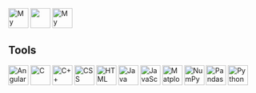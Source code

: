 <body>
	<div style="display:inline-block">
		<a href="https://www.linkedin.com/in/burak-hocuk/"><img height="40" src="https://cdn.jsdelivr.net/gh/devicons/devicon/icons/linkedin/linkedin-original.svg" alt="My LinkedIn profile" /></a>
        	<a href="https://github.com/burak-hocuk"><img height="40" src="https://cdn.jsdelivr.net/gh/devicons/devicon@latest/icons/github/github-original.svg" /></a>
		<a href="https://www.kaggle.com/burakhocuk"><img height="40" src="https://cdn.jsdelivr.net/gh/devicons/devicon@latest/icons/kaggle/kaggle-original.svg" alt="My Kaggle profile" /></a>
	</div>
	<h2>Tools</h2>
	<div style="display:inline-block">
	        	<a href="https://angular.io/"><img height="40" src="https://cdn.jsdelivr.net/gh/devicons/devicon@latest/icons/angular/angular-original.svg" alt="Angular" /></a>
 			<img height="40" src="https://cdn.jsdelivr.net/gh/devicons/devicon@latest/icons/c/c-original.svg" alt="C" />
			<a href="https://isocpp.org/"><img height="40" src="https://cdn.jsdelivr.net/gh/devicons/devicon@latest/icons/cplusplus/cplusplus-original.svg" alt="C++"/></a>
			<img height="40" src="https://cdn.jsdelivr.net/gh/devicons/devicon/icons/css3/css3-original.svg" alt="CSS" />
			<img height="40" src="https://cdn.jsdelivr.net/gh/devicons/devicon/icons/html5/html5-original.svg" alt="HTML" />
            		<a href="https://www.java.com/"><img height="40" src="https://cdn.jsdelivr.net/gh/devicons/devicon@latest/icons/java/java-original.svg" alt="Java"/></a>
			<a href="https://ecma-international.org/"><img height="40" src="https://cdn.jsdelivr.net/gh/devicons/devicon@latest/icons/javascript/javascript-original.svg" alt="JavaScript" /></a>
			<a href="https://matplotlib.org/"><img height="40" src="https://cdn.jsdelivr.net/gh/devicons/devicon@latest/icons/matplotlib/matplotlib-original.svg" alt="Matplotlib" /></a>
   			<a href="https://numpy.org/"><img height="40" src="https://cdn.jsdelivr.net/gh/devicons/devicon@latest/icons/numpy/numpy-original.svg" alt="NumPy" /></a>
          		<a href="https://pandas.pydata.org/"><img height="40" src="https://cdn.jsdelivr.net/gh/devicons/devicon@latest/icons/pandas/pandas-original.svg" alt="Pandas" /></a>
			<a href="https://www.python.org/"><img height="40" src="https://cdn.jsdelivr.net/gh/devicons/devicon/icons/python/python-original.svg" alt="Python" /></a>
	</div>
